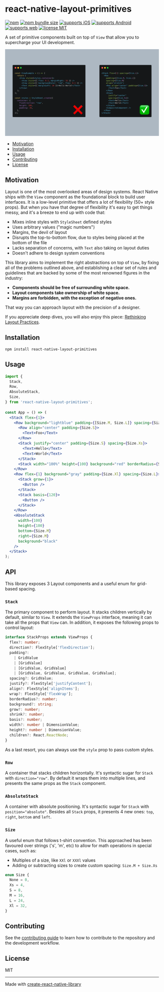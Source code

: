 # react-native-layout-primitives

[![npm](https://img.shields.io/npm/v/react-native-layout-primitives?color=brightgreen)](https://www.npmjs.com/package/react-native-layout-primitives)
[![npm bundle size](https://img.shields.io/bundlephobia/min/react-native-layout-primitives)](https://bundlephobia.com/result?p=react-native-layout-primitives)
[![supports iOS](https://img.shields.io/badge/iOS-999999.svg?style=flat-square&logo=APPLE&labelColor=999999&logoColor=fff)](https://github.com/expo/expo)
[![supports Android](https://img.shields.io/badge/Android-A4C639.svg?style=flat-square&logo=ANDROID&labelColor=A4C639&logoColor=fff)](https://github.com/expo/expo)
[![supports web](https://img.shields.io/badge/Web-4285F4.svg?style=flat-square&logo=GOOGLE-CHROME&labelColor=4285F4&logoColor=fff)](https://github.com/expo/expo)
[![license MIT](https://img.shields.io/badge/license-MIT-brightgreen)](https://github.com/rgommezz/react-native-layout-primitives/blob/master/LICENSE)

A set of primitive components built on top of `View` that allow you to supercharge your UI development.

![](./assets/banner.png)

- [Motivation](#motivation)
- [Installation](#installation)
- [Usage](#usage)
- [Contributing](#contributing)
- [License](#license)

## Motivation

Layout is one of the most overlooked areas of design systems. React Native ships with the `View` component as the foundational block to build user interfaces.
It is a low-level primitive that offers a lot of flexibility (50+ style props). But when you have that degree of flexibility it's easy to get things messy,
and it's a breeze to end up with code that:

- Mixes inline styles with `StyleSheet` defined styles
- Uses arbitrary values ("magic numbers")
- Margins, the devil of layout
- Disrupts the top-to-bottom flow, due to styles being placed at the bottom of the file
- Lacks separation of concerns, with `Text` also taking on layout duties
- Doesn't adhere to design system conventions

This library aims to implement the right abstractions on top of `View`, by fixing all of the problems outlined above,
and establishing a clear set of rules and guidelines that are backed by some of the most renowned figures in the industry:

- **Components should be free of surrounding white space.**
- **Layout components take ownership of white space.**
- **Margins are forbidden, with the exception of negative ones.**
  
That way you can approach layout with the precision of a designer.

If you appreciate deep dives, you will also enjoy this piece: [Rethinking Layout Practices](https://www.reactnative.university/blog/rethinking-layout-practices).

## Installation

```sh
npm install react-native-layout-primitives
```

## Usage

```jsx
import {
  Stack,
  Row,
  AbsoluteStack,
  Size,
} from 'react-native-layout-primitives';

const App = () => (
  <Stack flex={1}>
    <Row background="lightblue" padding={[Size.M, Size.L]} spacing={Size.M}>
      <Row align="center" padding={Size.S}>
        <Text>Foo</Text>
      </Row>
      <Stack justify="center" padding={Size.S} spacing={Size.Xs}>
        <Text>Hello</Text>
        <Text>World</Text>
      </Stack>
      <Stack width="100%" height={100} background="red" borderRadius={Size.S} />
    </Row>
    <Row flex={1} background="gray" padding={Size.Xl} spacing={Size.L}>
      <Stack grow={1}>
        <Button />
      </Stack>
      <Stack basis={120}>
        <Button />
      </Stack>
    </Row>
    <AbsoluteStack
      width={100}
      height={100}
      bottom={Size.M}
      right={Size.M}
      background="black"
    />
  </Stack>
);
```

## API
This library exposes 3 Layout components and a useful enum for grid-based spacing.

### `Stack`
The primary component to perform layout. It stacks children vertically by default, similar to `View`.
It extends the `ViewProps` interface, meaning it can take all the props that `View` can. In addition, it exposes
the following props to control layout:

```ts
interface StackProps extends ViewProps {
  flex?: number;
  direction?: FlexStyle['flexDirection'];
  padding?:
    | GridValue
    | [GridValue]
    | [GridValue, GridValue]
    | [GridValue, GridValue, GridValue, GridValue];
  spacing?: GridValue;
  justify?: FlexStyle['justifyContent'];
  align?: FlexStyle['alignItems'];
  wrap?: FlexStyle['flexWrap'];
  borderRadius?: number;
  background?: string;
  grow?: number;
  shrink?: number;
  basis?: number;
  width?: number | DimensionValue;
  height?: number | DimensionValue;
  children?: React.ReactNode;
}
```

As a last resort, you can always use the `style` prop to pass custom styles.

### `Row`
A container that stacks children horizontally. It's syntactic sugar for `Stack` with `direction="row"`.
By default it wraps them into multiple lines, and presents the same props as the `Stack` component.

### `AbsoluteStack`
A container with absolute positioning. It's syntactic sugar for `Stack` with `position="absolute"`.
Besides all `Stack` props, it presents 4 new ones: `top`, `right`, `bottom` and `left`.

### `Size`
A useful enum that follows t-shirt convention. This approached has been favoured over strings ('s', 'm', etc) to allow
for math operations in special cases, such as:
- Multiples of a size, like `XXl` or `XXXl` values
- Adding or subtracting sizes to create custom spacing: `Size.M + Size.Xs`

```ts
enum Size {
  None = 0,
  Xs = 4,
  S = 8,
  M = 16,
  L = 24,
  Xl = 32,
}

```

## Contributing

See the [contributing guide](CONTRIBUTING.md) to learn how to contribute to the repository and the development workflow.

## License

MIT

---

Made with [create-react-native-library](https://github.com/callstack/react-native-builder-bob)
